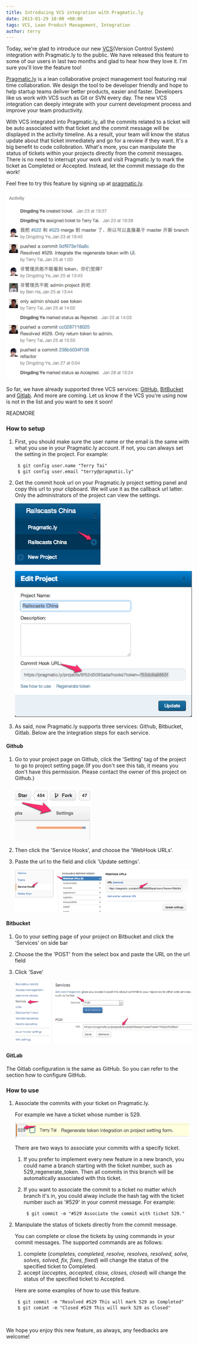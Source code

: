 ```yaml
---
title: Introducing VCS integration with Pragmatic.ly
date: 2013-01-29 10:00 +08:00
tags: VCS, Lean Product Management, Integration
author: terry
---
```


Today, we're glad to introduce our new [VCS](http://en.wikipedia.org/wiki/Revision_control)(Version Control System) integration with Pragmatic.ly to the public. We have released this feature to some of our users in last two months and glad to hear how they love it. I'm sure you'll love the feature too!

[Pragmatic.ly](https://pragmatic.ly) is a lean collaborative project management tool featuring real time collaboration. We design the tool to be developer friendly and hope to help startup teams deliver better products, easier and faster. Developers like us work with VCS such as Git or SVN every day. The new VCS integration can deeply integrate with your current development process and improve your team productivity.

With VCS integrated into Pragmatic.ly, all the commits related to a ticket will be auto associated with that ticket and the commit message will be displayed in the activity timeline. As a result, your team will know the status update about that ticket immediately and go for a review if they want. It's a big benefit to code collobration. What's more, you can manipulate the status of tickets within your projects directly from the commit messages. There is no need to interrupt your work and visit Pragmatic.ly to mark the ticket as Completed or Accepted. Instead, let the commit message do the work!

Feel free to try this feature by signing up at [pragmatic.ly](https://pragmatic.ly).

![VCS Integration](/images/integrate-version-control-system-with-pragmat/vcs-integration.png)

So far, we have already supported three VCS services: [GitHub](https://github.com), [BitBucket](https://bitbucket.org) and [Gitlab](http://gitlab.org). And more are coming. Let us know if the VCS you're using now is not in the list and you want to see it soon!

READMORE

### How to setup ###

1. First, you should make sure the user name or the email is the same with what you use in your Pragmatic.ly account. If not, you can always set the setting in the project. For example:

        $ git config user.name "Terry Tai"
        $ git config user.email "terry@pragmatic.ly"

2. Get the commit hook url on your Pragmatic.ly project setting panel and copy this url to your clipboard. We will use it as the callback url latter. Only the administrators of the project can view the settings.

    ![Project Setting](/images/integrate-version-control-system-with-pragmat/project-list.png)

    ![Edit Project](/images/integrate-version-control-system-with-pragmat/edit-project.png)

3. As said, now Pragmatic.ly supports three services: Github, Bitbucket, Gitlab. Below are the integration steps for each service.

#### **Github** ####

1. Go to your project page on Github, click the 'Setting' tag of the project to go to project setting page.(If you don't see this tab, it means you don't have this permission. Please contact the owner of this project on Github.)

    ![GitHub Project Setting](/images/integrate-version-control-system-with-pragmat/github-project-setting.png)

2. Then click the 'Service Hooks', and choose the 'WebHook URLs'.
3. Paste the url to the field and click 'Update settings'.

    ![Github WebHook](/images/integrate-version-control-system-with-pragmat/github-webhook.png)

#### Bitbucket ####

1. Go to your setting page of your project on Bitbucket and click the 'Services' on side bar
2. Choose the the 'POST' from the select box and paste the URL on the url field
3. Click 'Save'

    ![BitBucket WebHook](/images/integrate-version-control-system-with-pragmat/bitbucket-webhook.png)

#### GitLab ####

The Gitlab configuration is the same as GitHub. So you can refer to the section how to configure GitHub.

### How to use ###

1. Associate the commits with your ticket on Pragmatic.ly.

    For example we have a ticket whose number is 529.

    ![Ticket Example](/images/integrate-version-control-system-with-pragmat/ticket-example.png)

    There are two ways to associate your commits with a specify ticket.

    1. If you prefer to implement every new feature in a new branch, you could name a branch starting with the ticket number, such as 529_regenerate_token. Then all commits in this branch will be automatically associated with this ticket.
    2. If you want to associate the commit to a ticket no matter which branch it's in, you could alway include the hash tag with the ticket number such as '#529' in your commit message. For example:

            $ git commit -m "#529 Associate the commit with ticket 529."

2. Manipulate the status of tickets directly from the commit message.

    You can complete or close the tickets by using commands in your commit messages. The supported commands are as follows:

    1. complete (*completes, completed, resolve, resolves, resolved, solve, solves, solved, fix, fixes, fixed*) will change the status of the specified ticket to Completed.
    2. accept (*acceptes, accepted, close, closes, closed*) will change the status of the specified ticket to Accepted.

    Here are some examples of how to use this feature.

        $ git commit -m "Resolved #529 This will mark 529 as Completed"
        $ git comimt -m "Closed #529 This will mark 529 as Closed"

<br/>

We hope you enjoy this new feature, as always, any feedbacks are welcome!
